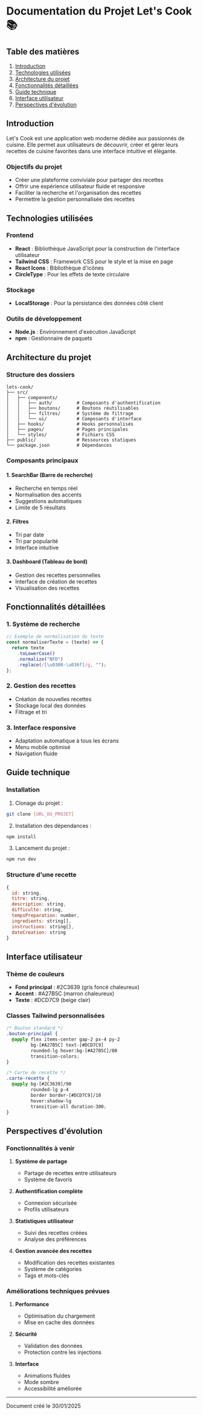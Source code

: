 # Documentation du Projet Let's Cook 📚

## Table des matières

1. [Introduction](#introduction)
2. [Technologies utilisées](#technologies-utilisées)
3. [Architecture du projet](#architecture-du-projet)
4. [Fonctionnalités détaillées](#fonctionnalités-détaillées)
5. [Guide technique](#guide-technique)
6. [Interface utilisateur](#interface-utilisateur)
7. [Perspectives d'évolution](#perspectives-dévolution)

## Introduction

Let's Cook est une application web moderne dédiée aux passionnés de cuisine. Elle permet aux utilisateurs de découvrir, créer et gérer leurs recettes de cuisine favorites dans une interface intuitive et élégante.

### Objectifs du projet

- Créer une plateforme conviviale pour partager des recettes
- Offrir une expérience utilisateur fluide et responsive
- Faciliter la recherche et l'organisation des recettes
- Permettre la gestion personnalisée des recettes

## Technologies utilisées

### Frontend
- **React** : Bibliothèque JavaScript pour la construction de l'interface utilisateur
- **Tailwind CSS** : Framework CSS pour le style et la mise en page
- **React Icons** : Bibliothèque d'icônes
- **CircleType** : Pour les effets de texte circulaire

### Stockage
- **LocalStorage** : Pour la persistance des données côté client

### Outils de développement
- **Node.js** : Environnement d'exécution JavaScript
- **npm** : Gestionnaire de paquets

## Architecture du projet

### Structure des dossiers

```
lets-cook/
├── src/
│   ├── components/        
│   │   ├── auth/         # Composants d'authentification
│   │   ├── boutons/      # Boutons réutilisables
│   │   ├── filtres/      # Système de filtrage
│   │   └── ui/           # Composants d'interface
│   ├── hooks/            # Hooks personnalisés
│   ├── pages/            # Pages principales
│   └── styles/           # Fichiers CSS
├── public/               # Ressources statiques
└── package.json          # Dépendances
```

### Composants principaux

#### 1. SearchBar (Barre de recherche)
- Recherche en temps réel
- Normalisation des accents
- Suggestions automatiques
- Limite de 5 résultats

#### 2. Filtres
- Tri par date
- Tri par popularité
- Interface intuitive

#### 3. Dashboard (Tableau de bord)
- Gestion des recettes personnelles
- Interface de création de recettes
- Visualisation des recettes

## Fonctionnalités détaillées

### 1. Système de recherche

```javascript
// Exemple de normalisation du texte
const normaliserTexte = (texte) => {
  return texte
    .toLowerCase()
    .normalize("NFD")
    .replace(/[\u0300-\u036f]/g, "");
};
```

### 2. Gestion des recettes

- Création de nouvelles recettes
- Stockage local des données
- Filtrage et tri

### 3. Interface responsive

- Adaptation automatique à tous les écrans
- Menu mobile optimisé
- Navigation fluide

## Guide technique

### Installation

1. Clonage du projet :
```bash
git clone [URL_DU_PROJET]
```

2. Installation des dépendances :
```bash
npm install
```

3. Lancement du projet :
```bash
npm run dev
```

### Structure d'une recette

```javascript
{
  id: string,
  titre: string,
  description: string,
  difficulte: string,
  tempsPreparation: number,
  ingredients: string[],
  instructions: string[],
  dateCreation: string
}
```

## Interface utilisateur

### Thème de couleurs

- **Fond principal** : #2C3639 (gris foncé chaleureux)
- **Accent** : #A27B5C (marron chaleureux)
- **Texte** : #DCD7C9 (beige clair)

### Classes Tailwind personnalisées

```css
/* Bouton standard */
.bouton-principal {
  @apply flex items-center gap-2 px-4 py-2 
         bg-[#A27B5C] text-[#DCD7C9] 
         rounded-lg hover:bg-[#A27B5C]/80 
         transition-colors;
}

/* Carte de recette */
.carte-recette {
  @apply bg-[#2C3639]/90 
         rounded-lg p-4
         border border-[#DCD7C9]/10
         hover:shadow-lg
         transition-all duration-300;
}
```

## Perspectives d'évolution

### Fonctionnalités à venir

1. **Système de partage**
   - Partage de recettes entre utilisateurs
   - Système de favoris

2. **Authentification complète**
   - Connexion sécurisée
   - Profils utilisateurs

3. **Statistiques utilisateur**
   - Suivi des recettes créées
   - Analyse des préférences

4. **Gestion avancée des recettes**
   - Modification des recettes existantes
   - Système de catégories
   - Tags et mots-clés

### Améliorations techniques prévues

1. **Performance**
   - Optimisation du chargement
   - Mise en cache des données

2. **Sécurité**
   - Validation des données
   - Protection contre les injections

3. **Interface**
   - Animations fluides
   - Mode sombre
   - Accessibilité améliorée

---

Document créé le 30/01/2025
